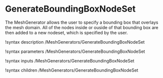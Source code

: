 # GenerateBoundingBoxNodeSet

The MeshGenerator allows the user to specify a bounding box that overlays the mesh domain. All of the nodes inside or ouside of that bounding box are then added to a new nodeset, which is specified by the user.

!syntax description /MeshGenerators/GenerateBoundingBoxNodeSet

!syntax parameters /MeshGenerators/GenerateBoundingBoxNodeSet

!syntax inputs /MeshGenerators/GenerateBoundingBoxNodeSet

!syntax children /MeshGenerators/GenerateBoundingBoxNodeSet
